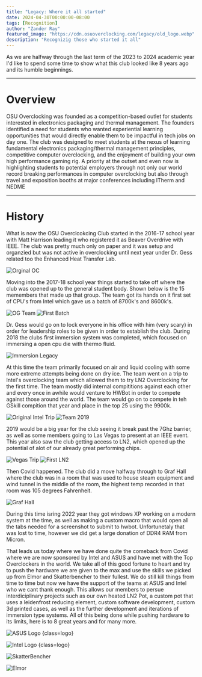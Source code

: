 ```yaml
---
title: "Legacy: Where it all started"
date: 2024-04-30T00:00:00-08:00
tags: [Recognition]
author: "Zander Ray"
featured_image: "https://cdn.osuoverclocking.com/legacy/old_logo.webp"
description: "Recognizig those who started it all"
---
```

As we are halfway through the last term of the 2023 to 2024 academic year I'd like to spend some time to show what this club looked like 8 years ago and its humble beginnings. 

---

# Overview

OSU Overclocking was founded as a competition-based outlet for students interested in electronics packaging and thermal management. The founders identified a need for students who wanted experiential learning opportunities that would directly enable them to be impactful in tech jobs on day one. The club was designed to meet students at the nexus of learning fundamental electronics packaging/thermal management principles, competitive computer overclocking, and the enjoyment of building your own high performance gaming rig. A priority at the outset and even now is highlighting students to potential employers through not only our world record breaking performances in computer overclocking but also through travel and exposition booths at major conferences including ITherm and NEDME

---

# History

What is now the OSU Overclcokcing Club started in the 2016-17 school year with Matt Harrison leading it who registered it as Beaver Overdrive with IEEE. The club was pretty much only on paper and it was setup and organzied but was not active in overclocking until next year under Dr. Gess related too the Enhanced Heat Transfer Lab.

![Orginal OC](https://cdn.osuoverclocking.com/legacy/old_oc.webp)

Moving into the 2017-18 school year things started to take off where the club was opened up to the general student body. Shown below is the 15 memembers that made up that group. The team got its hands on it first set of CPU's from Intel which gave us a batch of 8700k's and 8600k's.

![OG Team](https://cdn.osuoverclocking.com/legacy/Legacy_Group.webp)
![First Batch](https://cdn.osuoverclocking.com/legacy/first_batch.webp)

Dr. Gess would go on to lock everyone in his office with him (very scary) in order for leadership roles to be given in order to establish the club. During 2018 the clubs first immersion system was completed, which focused on immersing a open cpu die with thermo fluid. 

![Immersion Legacy](https://cdn.osuoverclocking.com/legacy/old_immersion.webp)

At this time the team primarily focused on air and liquid cooling with some more extreme attempts being done on dry ice. The team went on a trip to Intel's overclocking team which allowed them to try LN2 Overclocking for the first time. The team mostly did internal compititions against each other and every once in awhile would venture to HWBot in order to compete against those around the world. The team would go on to compete in teh GSkill compition that year and place in the top 25 using the 9900k. 

![Original Intel Trip](https://cdn.osuoverclocking.com/legacy/intel_trip_legacy.webp)
![Team 2019](https://cdn.osuoverclocking.com/legacy/Legacy_Group2.webp)

2019 would be a big year for the club seeing it break past the 7Ghz barrier, as well as some members going to Las Vegas to present at an IEEE event. This year also saw the club getting access to LN2, which opened up the potential of alot of our already great performing chips.

![Vegas Trip](https://cdn.osuoverclocking.com/legacy/vegas_promo.webp)
![First LN2](https://cdn.osuoverclocking.com/legacy/first_ln2.webp)

Then Covid happened. The club did a move halfway through to Graf Hall where the club was in a room that was used to house steam equipment and wind tunnel in the middle of the room, the highest temp recorded in that room was 105 degrees Fahrenheit.

![Graf Hall](https://cdn.osuoverclocking.com/legacy/graf_room.webp)

During this time isring 2022 year they got windows XP working on a modern system at the time, as well as making a custom macro that would open all the tabs needed for a screenshot to submit to hwbot. Unfortunetaly that was lost to time, however we did get a large donation of DDR4 RAM from Micron. 

That leads us today where we have done quite the comeback from Covid where we are now sponsored by Intel and ASUS and have met with the Top Overclockers in the world. We take all of this good fortune to heart and try to push the hardware we are given to the max and use the skills we picked up from Elmor and Skatterbencher to their fullest. We do still kill things from time to time but now we have the support of the teams at ASUS and Intel who we cant thank enough. This allows our members to persue interdiciplinary projects such as our own heated LN2 Pot, a custom pot that uses a leidenfrost reducing element, custom software development, custom 3d printed cases, as well as the further development and iterations of immersion type systems. All of this being done while pushing hardware to its limits, here is to 8 great years and for many more.

![ASUS Logo](https://upload.wikimedia.org/wikipedia/commons/2/2e/ASUS_Logo.svg)
{class=logo}

![Intel Logo](https://upload.wikimedia.org/wikipedia/commons/8/85/Intel_logo_2023.svg)
{class=logo}

![SkatterBencher](https://cdn.osuoverclocking.com/legacy/Skatterbencher.webp)

![Elmor](https://cdn.osuoverclocking.com/legacy/elmor_logo.webp)